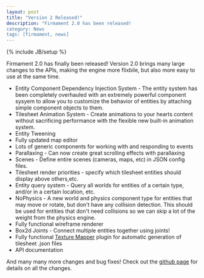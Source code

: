 ```yaml
---
layout: post
title: "Version 2 Released!"
description: "Firmament 2.0 has been released!
category: News
tags: [firmament, news]
---
```

{% include JB/setup %}

Firmament 2.0 has finally been released! 
Version 2.0 brings many large changes to the APIs, making the engine more flixbile, but also more easy to use at the same time.

* Entity Component Dependency Injection System - The entity system has been completely overhauled with an extremely powerful component sysyem to allow you to customize the behavior of entities by attaching simple component objects to them. 
* Tilesheet Animation System - Create animations to your hearts content without sacrificing performance with the flexible new built-in animation system.
* Entity Tweening
* Fully updated map editor
* Lots of generic components for working with and responding to events
* Parallaxing - Can now create great scrolling effects with parallaxing
* Scenes - Define entire scenes (cameras, maps, etc) in JSON config files.
* Tilesheet render priorities - specify which tilesheet entities should display above others,etc.
* Entity query system - Query all worlds for entities of a certain type, and/or in a certain location, etc.
* NoPhysics - A new world and physics component type for entities that may move or rotate, but don't have any collision detection. This should be used for entities that don't need collisions so we can skip a lot of the weight from the physics engine.
* Fully functional wireframe renderer
* Box2d Joints - Connect multiple entities together using joints!
* Fully functional [Texture Mapper](http://www.codeandweb.com/texturepacker) plugin for automatic generation of tilesheet .json files
* API documentation

And many many more changes and bug fixes! Check out the [github page](https://github.com/martamius/Firmament.hx/commits/master) for details on all the changes.